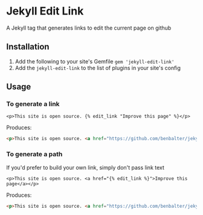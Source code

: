 # Jekyll Edit Link

A Jekyll tag that generates links to edit the current page on github

## Installation

1. Add the following to your site's Gemfile `gem 'jekyll-edit-link'`
2. Add the `jekyll-edit-link` to the list of plugins in your site's config

## Usage

### To generate a link

```liquid
<p>This site is open source. {% edit_link "Improve this page" %}</p>
```

Produces:

```html
<p>This site is open source. <a href="https://github.com/benbalter/jekyll-edit-link/edit/master/README.md">Improve this page</a></p>
```

### To generate a path

If you'd prefer to build your own link, simply don't pass link text

```liquid
<p>This site is open source. <a href="{% edit_link %}">Improve this page</a></p>
```

Produces:


```html
<p>This site is open source. <a href="https://github.com/benbalter/jekyll-edit-link/edit/master/README.md">Improve this page</a></p>
```
